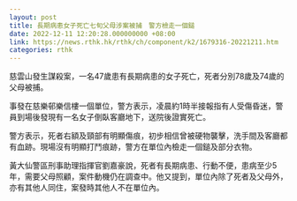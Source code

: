```yaml
---
layout: post
title: 長期病患女子死亡七旬父母涉案被捕　警方檢走一個鎚
date: 2022-12-11 12:20:28.000000000 +08:00
link: https://news.rthk.hk/rthk/ch/component/k2/1679316-20221211.htm
categories: rthk
---
```


慈雲山發生謀殺案，一名47歲患有長期病患的女子死亡，死者分別78歲及74歲的父母被捕。

事發在慈樂邨樂信樓一個單位，警方表示，凌晨約1時半接報指有人受傷昏迷，警員到場後發現有一名女子倒臥客廳地下，送院後證實死亡。

警方表示，死者右額及頸部有明顯傷痕，初步相信曾被硬物襲擊，洗手間及客廳都有血跡。現場沒有明顯打鬥痕跡，警方在單位內檢走一個鎚及部分衣物。

黃大仙警區刑事助理指揮官劉嘉豪說，死者有長期病患、行動不便，患病至少5年，需要父母照顧，案件動機仍在調查中。他又提到，單位內除了死者及父母外，亦有其他人同住，案發時其他人不在單位內。
